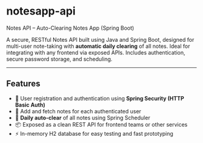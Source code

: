 # notesapp-api
Notes API – Auto-Clearing Notes App (Spring Boot)

A secure, RESTful Notes API built using Java and Spring Boot, designed for multi-user note-taking with **automatic daily clearing** of all notes. Ideal for integrating with any frontend via exposed APIs. Includes authentication, secure password storage, and scheduling.

---

##  Features

- 🔐 User registration and authentication using **Spring Security (HTTP Basic Auth)**
- 🧾 Add and fetch notes for each authenticated user
- 🔄 **Daily auto-clear** of all notes using Spring Scheduler
- 📦 Exposed as a clean REST API for frontend teams or other services
- ⚡ In-memory H2 database for easy testing and fast prototyping
